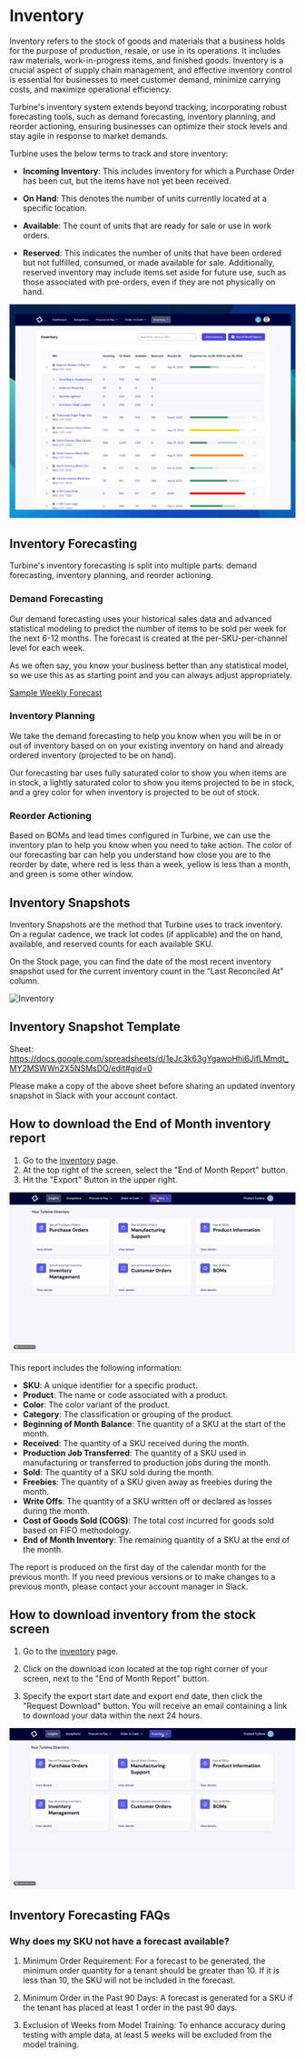 # Inventory

Inventory refers to the stock of goods and materials that a business holds for the purpose of production, resale, or use in its operations. It includes raw materials, work-in-progress items, and finished goods. Inventory is a crucial aspect of supply chain management, and effective inventory control is essential for businesses to meet customer demand, minimize carrying costs, and maximize operational efficiency.

Turbine's inventory system extends beyond tracking, incorporating robust forecasting tools, such as demand forecasting, inventory planning, and reorder actioning, ensuring businesses can optimize their stock levels and stay agile in response to market demands.

Turbine uses the below terms to track and store inventory:

* **Incoming Inventory**: This includes inventory for which a Purchase Order has been cut, but the items have not yet been received.

* **On Hand**: This denotes the number of units currently located at a specific location.

* **Available**: The count of units that are ready for sale or use in work orders.

* **Reserved**: This indicates the number of units that have been ordered but not fulfilled, consumed, or made available for sale. Additionally, reserved inventory may include items set aside for future use, such as those associated with pre-orders, even if they are not physically on hand.

![Inventory Forecasting in Turbine](../../static/img/updated_inventory.png)

## Inventory Forecasting

Turbine's inventory forecasting is split into multiple parts: demand forecasting, inventory planning, and reorder actioning.

### Demand Forecasting

Our demand forecasting uses your historical sales data and advanced statistical modeling to predict the number of items to be sold per week for the next 6-12 months. The forecast is created at the per-SKU-per-channel level for each week.

As we often say, you know your business better than any statistical model, so we use this as as starting point and you can always adjust appropriately.

[Sample Weekly Forecast](https://docs.google.com/spreadsheets/d/1cDtjsWS-q2akULqKEcydqpeuYSK8mvcKSLMYxBbDv6I/edit#gid=991585832)

### Inventory Planning

We take the demand forecasting to help you know when you will be in or out of inventory based on on your existing inventory on hand and already ordered inventory (projected to be on hand).

Our forecasting bar uses fully saturated color to show you when items are in stock, a lightly saturated color to show you items projected to be in stock, and a grey color for when inventory is projected to be out of stock.

### Reorder Actioning

Based on BOMs and lead times configured in Turbine, we can use the inventory plan to help you know when you need to take action. The color of our forecasting bar can help you understand how close you are to the reorder by date, where red is less than a week, yellow is less than a month, and green is some other window.

## Inventory Snapshots

Inventory Snapshots are the method that Turbine uses to track inventory. On a regular cadence, we track lot codes (if applicable) and the on hand, available, and reserved counts for each available SKU.

On the Stock page, you can find the date of the most recent inventory snapshot used for the current inventory count in the “Last Reconciled At” column.

![Inventory](../../static/img/inventory_snapshot.png)

## Inventory Snapshot Template

Sheet: https://docs.google.com/spreadsheets/d/1eJc3k63gYgawoHhi6JifLMmdt_MY2MSWWn2X5NSMsDQ/edit#gid=0

Please make a copy of the above sheet before sharing an updated inventory snapshot in Slack with your account contact.

## How to download the End of Month inventory report

1. Go to the [inventory](https://app.helloturbine.com/app/inventory) page.
2. At the top right of the screen, select the "End of Month Report" button. 
3. Hit the "Export" Button in the upper right.

![inventory](../../static/img/end_of_month_report.gif)

This report includes the following information:
* **SKU**: A unique identifier for a specific product.
* **Product**: The name or code associated with a product.
* **Color**: The color variant of the product.
* **Category**: The classification or grouping of the product.
* **Beginning of Month Balance**: The quantity of a SKU at the start of the month.
* **Received**: The quantity of a SKU received during the month.
* **Production Job Transferred**: The quantity of a SKU used in manufacturing or transferred to production jobs during the month.
* **Sold**: The quantity of a SKU sold during the month.
* **Freebies**: The quantity of a SKU given away as freebies during the month.
* **Write Offs**: The quantity of a SKU written off or declared as losses during the month.
* **Cost of Goods Sold (COGS)**: The total cost incurred for goods sold based on FIFO methodology.
* **End of Month Inventory**: The remaining quantity of a SKU at the end of the month.

The report is produced on the first day of the calendar month for the previous month. If you need previous versions or to make changes to a previous month, please contact your account manager in Slack.

## How to download inventory from the stock screen 

1. Go to the [inventory](https://app.helloturbine.com/app/inventory) page.

2. Click on the download icon located at the top right corner of your screen, next to the "End of Month Report" button.

3. Specify the export start date and export end date, then click the "Request Download" button. You will receive an email containing a link to download your data within the next 24 hours.

![inventory](../../static/img/download_inventory.gif)

## Inventory Forecasting FAQs 

### Why does my SKU not have a forecast available?

1. Minimum Order Requirement:
For a forecast to be generated, the minimum order quantity for a tenant should be greater than 10. If it is less than 10, the SKU will not be included in the forecast.

2. Minimum Order in the Past 90 Days:
A forecast is generated for a SKU if the tenant has placed at least 1 order in the past 90 days.

3. Exclusion of Weeks from Model Training:
To enhance accuracy during testing with ample data, at least 5 weeks will be excluded from the model training.

